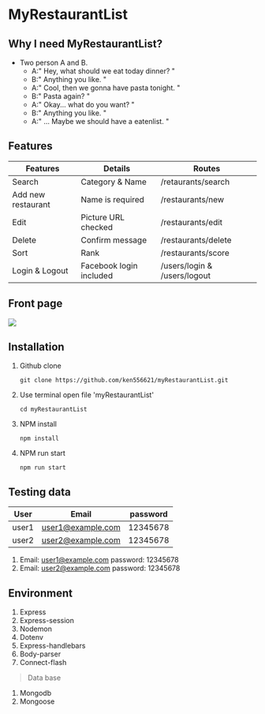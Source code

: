 # MyRestaurantList

## Why I need MyRestaurantList?
* Two person A and B.
    * A:" Hey, what should we eat today dinner? "
    * B:" Anything you like. "
    * A:" Cool, then we gonna have pasta tonight. "
    * B:" Pasta again? "
    * A:" Okay... what do you want? "
    * B:" Anything you like. "
    * A:" ... Maybe we should have a eatenlist. "

## Features

| Features | Details  | Routes   |
| -------- | -------- | -------- |
| Search   | Category & Name | /retaurants/search |
| Add new restaurant | Name is required | /restaurants/new |
| Edit         | Picture URL checked         | /restaurants/edit         | 
| Delete         | Confirm message          |/restaurants/delete          | 
| Sort         |  Rank        |  /restaurants/score        |
| Login & Logout     | Facebook login included     | /users/login & /users/logout    |

## Front page

![](https://i.imgur.com/fUPt2ws.jpg)


## Installation
1. Github clone

    `git clone https://github.com/ken556621/myRestaurantList.git`
    
2. Use terminal open file 'myRestaurantList'

     `cd myRestaurantList`
     
3. NPM install

    `npm install`
    
4. NPM run start

    `npm run start`
    
## Testing data

|   User | Email |  password |
| -------- | -------- | -------- |
|  user1        |  user1@example.com        | 12345678         |
|  user2|user2@example.com|12345678
1. Email: user1@example.com
   password: 12345678
2. Email: user2@example.com
   password: 12345678
   
## Environment
1. Express
2. Express-session
3. Nodemon
4. Dotenv
5. Express-handlebars
6. Body-parser
7. Connect-flash
> Data base
1. Mongodb
2. Mongoose

